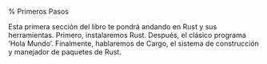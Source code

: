 % Primeros Pasos

Esta primera sección del libro te pondrá andando en Rust y sus herramientas. Primero, instalaremos Rust. Después, el clásico programa ‘Hola Mundo’. Finalmente, hablaremos de Cargo, el sistema de construcción y manejador de paquetes de Rust.
